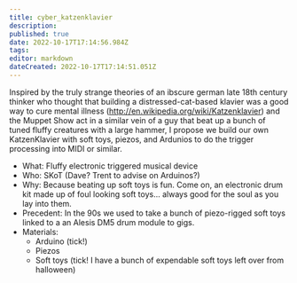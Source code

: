 ```yaml
---
title: cyber_katzenklavier
description: 
published: true
date: 2022-10-17T17:14:56.984Z
tags: 
editor: markdown
dateCreated: 2022-10-17T17:14:51.051Z
---
```


Inspired by the truly strange theories of an ibscure german late 18th century thinker who thought that building a distressed-cat-based klavier was a good way to cure mental illness (<http://en.wikipedia.org/wiki/Katzenklavier>) and the Muppet Show act in a similar vein of a guy that beat up a bunch of tuned fluffy creatures with a large hammer, I propose we build our own KatzenKlavier with soft toys, piezos, and Ardunios to do the trigger processing into MIDI or similar.

-   What: Fluffy electronic triggered musical device
-   Who: SKoT (Dave? Trent to advise on Arduinos?)
-   Why: Because beating up soft toys is fun. Come on, an electronic drum kit made up of foul looking soft toys... always good for the soul as you lay into them.
-   Precedent: In the 90s we used to take a bunch of piezo-rigged soft toys linked to a an Alesis DM5 drum module to gigs.
-   Materials:
    -   Arduino (tick!)
    -   Piezos
    -   Soft toys (tick! I have a bunch of expendable soft toys left over from halloween)
